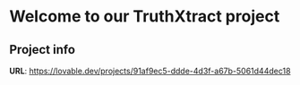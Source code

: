 # Welcome to our TruthXtract project

## Project info

**URL**: https://lovable.dev/projects/91af9ec5-ddde-4d3f-a67b-5061d44dec18




